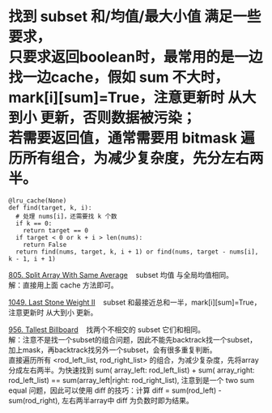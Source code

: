 # 找到 subset 和/均值/最大小值 满足一些要求，<br/> 只要求返回boolean时，最常用的是一边找一边cache，假如 sum 不大时，mark[i][sum]=True，注意更新时 从大到小 更新，否则数据被污染；<br/>若需要返回值，通常需要用 bitmask 遍历所有组合，为减少复杂度，先分左右两半。
```Python3
@lru_cache(None)
def find(target, k, i):
  # 处理 nums[i]，还需要找 k 个数
  if k == 0:
    return target == 0
  if target < 0 or k + i > len(nums):
    return False
  return find(nums, target, k, i + 1) or find(nums, target - nums[i], k - 1, i + 1)
```

[805. Split Array With Same Average](https://leetcode.com/problems/split-array-with-same-average/description/) &nbsp;&nbsp; subset 均值 与全局均值相同。<br/>
解：直接用上面 cache 方法即可。

[1049. Last Stone Weight II](https://leetcode.com/problems/last-stone-weight-ii/description/) &nbsp;&nbsp; subset 和最接近总和一半，mark[i][sum]=True，注意更新时 从大到小 更新。<br/>



[956. Tallest Billboard](https://leetcode.com/problems/tallest-billboard/description/) &nbsp;&nbsp; 找两个不相交的 subset 它们和相同。<br/>
解：注意不是找一个subset的组合问题，因此不能先backtrack找一个subset，加上mask，再backtrack找另外一个subset，会有很多重复判断。<br/>
直接遍历所有 <rod_left_list, rod_right_list> 的组合，为减少复杂度，先将array分成左右两半。为快速找到 sum( array_left: rod_left_list) + sum( array_right: rod_left_list) == sum(array_left|right: rod_right_list), 注意到是一个 two sum equal 问题，因此可以使用 diff 的技巧：计算 diff = sum(rod_left) - sum(rod_right), 左右两半array中 diff 为负数时即为结果。
